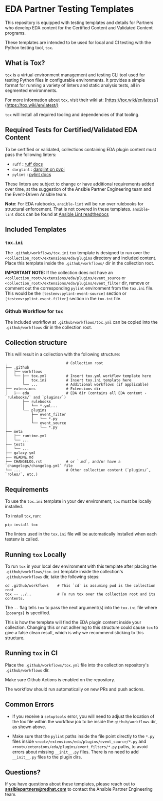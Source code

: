 # EDA Partner Testing Templates
This repository is equipped with testing templates and details for Partners who develop EDA content for the Certified Content and Validated Content programs. 

These templates are intended to be used for local and CI testing with the Python testing tool, `tox`. 

## What is Tox?

`tox` is a virtual environment management and testing CLI tool used for testing Python files in configurable environments. It provides a simple format for running a variety of linters and static analysis tests, all in segmented environments. 

For more information about `tox`, visit their wiki at: [https://tox.wiki/en/latest/](https://tox.wiki/en/latest/)

`tox` will install all required tooling and dependencies of that tooling. 

## Required Tests for Certified/Validated EDA Content

To be certified or validated, collections containing EDA plugin content must pass the following linters:

- `ruff` : [ruff docs](https://beta.ruff.rs/docs/)
- `darglint` : [darglint on pypi](https://pypi.org/project/darglint/) 
- `pylint` : [pylint docs](https://pylint.readthedocs.io/en/latest/)

These linters are subject to change or have additional requirements added over time, at the suggestion of the Ansible Partner Engineering team and the Event-Driven Ansible team. 

**Note:** For EDA rulebooks, `ansible-lint` will be run over rulebooks for structural enforcement. That is not covered in these templates. `ansible-lint` docs can be found at [Ansible Lint readthedocs](https://ansible-lint.readthedocs.io/)

## Included Templates

### `tox.ini`

The `.github/workflows/tox.ini` `tox` template is designed to run over the `<collection_root>/extensions/eda/plugins` directory and included content. Place this template inside the `.github/workflows/` dir in the collection root. 

**IMPORTANT NOTE:** If the collection does not have an `<collection_root>/extensions/eda/plugins/event_source` or `<collection_root>/extensions/eda/plugins/event_filter` dir, remove or comment out the corresponding `pylint` environment from the `tox.ini` file. This would be the `[testenv:pylint-event-source]` section or `[testenv:pylint-event-filter]` section in the `tox.ini` file. 

### Github Workflow for `tox`

The included workflow at `.github/workflows/tox.yml` can be copied into the `.github/workflows` dir in the collection root. 

## Collection structure

This will result in a collection with the following structure:

    .                           # Collection root
    ├── .github
    │   ├── workflows
    │   └── ├── tox.yml         # Insert tox.yml workflow template here
    │       │   tox.ini         # Insert tox.ini template here          
    │       └── ...             # Additional workflows (if applicable)  
    ├── extensions              # Extensions dir
    │   ├── eda                 # EDA dir (contains all EDA content - `rulebooks/` and `plugins/`)
    │       ├── rulebooks           
    │       │   └── *.yml...        
    │       └── plugins             
    │           ├── event_filter
    │           │   └── *.py
    │           └── event_source
    │               └── *.py
    ├── meta
    │   ├── runtime.yml
    │   └── ...
    ├── tests
    │   └── ...
    ├── galaxy.yml
    ├── README.md
    ├── CHANGELOG.rst           # or `.md`, and/or have a `changelogs/changelog.yml` file          
    └── ...                     # Other collection content (`plugins/`, `roles/`, etc.)

## Requirements

To use the `tox.ini` template in your dev environment, `tox` must be locally installed. 

To install `tox`, run:

    pip install tox

The linters used in the `tox.ini` file will be automatically installed when each testenv is called. 

## Running `tox` Locally

To run `tox` in your local dev environment with this template after placing the `.github/workflows/tox.ini` template inside the collection's `.github/workflows` dir, take the following steps:

    cd .github/workflows    # This `cd` is assuming pwd is the collection root
    tox -- ../..            # To run tox over the collection root and its contents.

The `--` flag tells `tox` to pass the next argument(s) into the `tox.ini` file where `{posargs}` is specified. 

This is how the template will find the EDA plugin content inside your collection. Changing this or not adhering to this structure could cause `tox` to give a false clean result, which is why we recommend sticking to this structure. 

## Running `tox` in CI

Place the `.github/workflows/tox.yml` file into the collection repository's `.github/workflows` dir. 

Make sure Github Actions is enabled on the repository. 

The workflow should run automatically on new PRs and push actions. 

## Common Errors

- If you receive a `setuptools` error, you will need to adjust the location of the tox file within the workflow job to be inside the `github/workflows` dir, as shown above.

- Make sure that the `pylint` paths inside the file point directly to the `*.py` files inside `<root>/extensions/eda/plugins/event_source/*.py` and `<root>/extensions/eda/plugins/event_filters/*.py` paths, to avoid errors about missing `__init__.py` files. There is no need to add `__init__.py` files to the plugin dirs. 


## Questions?

If you have questions about these templates, please reach out to **ansiblepartners@redhat.com** to contact the Ansible Partner Engineering team. 

